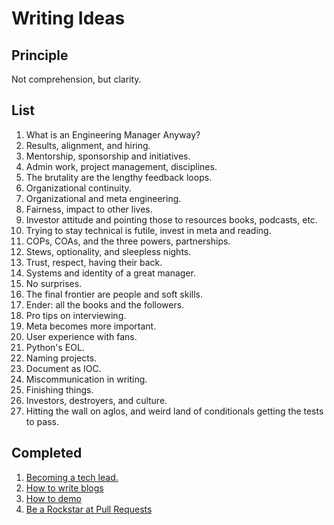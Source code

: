 # Writing Ideas

## Principle

Not comprehension, but clarity.

## List
1. What is an Engineering Manager Anyway?
  1. Results, alignment, and hiring.
  1. Mentorship, sponsorship and initiatives.
  1. Admin work, project management, disciplines.
  1. The brutality are the lengthy feedback loops.
  1. Organizational continuity.
  1. Organizational and meta engineering.
  1. Fairness, impact to other lives.
  1. Investor attitude and pointing those to resources books, podcasts, etc.
  1. Trying to stay technical is futile, invest in meta and reading.
  1. COPs, COAs, and the three powers, partnerships.
  1. Stews, optionality, and sleepless nights.
  1. Trust, respect, having their back.
  1. Systems and identity of a great manager.
  1. No surprises.
  1. The final frontier are people and soft skills.
  1. Ender: all the books and the followers.
1. Pro tips on interviewing.
1. Meta becomes more important.
1. User experience with fans.
1. Python's EOL.
1. Naming projects.
1. Document as IOC.
1. Miscommunication in writing.
1. Finishing things.
1. Investors, destroyers, and culture.
1. Hitting the wall on aglos, and weird land of conditionals getting the tests to pass.

## Completed
1. [Becoming a tech lead.](https://dev.to/solidi/what-is-a-tech-lead-anyway-483p)
1. [How to write blogs](https://medium.com/@solidi/the-one-about-blogging-cd9e65a2055b)
1. [How to demo](https://dev.to/solidi/how-to-crush-your-next-team-demo-2bb5)
1. [Be a Rockstar at Pull Requests](https://dev.to/solidi/be-a-rockstar-at-pull-requests-1e4f)
